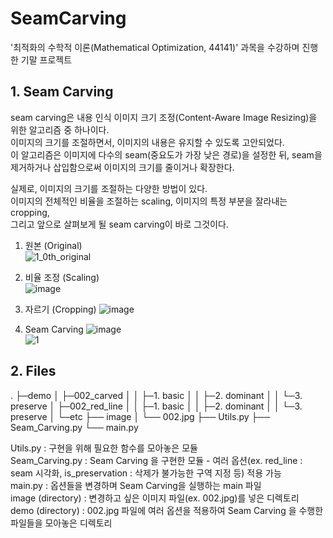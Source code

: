# SeamCarving
 '최적화의 수학적 이론(Mathematical Optimization, 44141)' 과목을 수강하며 진행한 기말 프로젝트

## 1. Seam Carving
seam carving은 내용 인식 이미지 크기 조정(Content-Aware Image Resizing)을 위한 알고리즘 중 하나이다.  
이미지의 크기를 조절하면서, 이미지의 내용은 유지할 수 있도록 고안되었다.  
이 알고리즘은 이미지에 다수의 seam(중요도가 가장 낮은 경로)을 설정한 뒤, seam을 제거하거나 삽입함으로써 이미지의 크기를 줄이거나 확장한다.  

실제로, 이미지의 크기를 조절하는 다양한 방법이 있다.  
이미지의 전체적인 비율을 조절하는 scaling, 이미지의 특정 부분을 잘라내는 cropping,  
그리고 앞으로 살펴보게 될 seam carving이 바로 그것이다.  

  1) 원본 (Original)  
  ![1_0th_original](https://github.com/kaki1013/SeamCarving/assets/65400693/24ca59fc-407d-49a3-99a8-177eda00f2c3)  
  
  2) 비율 조정 (Scaling)  
  ![image](https://github.com/kaki1013/SeamCarving/assets/65400693/ee8622e8-42b7-4f1d-aa50-2930eed22296)  
  
  3) 자르기 (Cropping)
  ![image](https://github.com/kaki1013/SeamCarving/assets/65400693/791ab6ee-a39f-417b-825d-adfc70d28cfe)  
  
  4) Seam Carving
  ![image](https://github.com/kaki1013/SeamCarving/assets/65400693/b792a649-39f8-419c-8986-92fa4bde37e6)  
  ![1](https://github.com/kaki1013/SeamCarving/assets/65400693/24bb2e7b-e337-40bc-b6bf-5fb1ace02095)  

## 2. Files
.
├─demo
│  ├─002_carved
│  │  ├─1. basic
│  │  ├─2. dominant
│  │  └─3. preserve
│  ├─002_red_line
│  │  ├─1. basic
│  │  ├─2. dominant
│  │  └─3. preserve
│  └─etc
├── image
│ └── 002.jpg
├── Utils.py
├── Seam_Carving.py
└── main.py

Utils.py : 구현을 위해 필요한 함수를 모아놓은 모듈  
Seam_Carving.py : Seam Carving 을 구현한 모듈 - 여러 옵션(ex. red_line : seam 시각화, is_preservation : 삭제가 불가능한 구역 지정 등) 적용 가능  
main.py : 옵션들을 변경하며 Seam Carving을 실행하는 main 파일  
image (directory) : 변경하고 싶은 이미지 파일(ex. 002.jpg)를 넣은 디렉토리  
demo (directory) : 002.jpg 파일에 여러 옵션을 적용하여 Seam Carving 을 수행한 파일들을 모아놓은 디렉토리  
